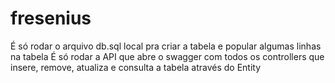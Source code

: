 # fresenius

É só rodar o arquivo db.sql local pra criar a tabela e popular algumas linhas na tabela
É só rodar a API que abre o swagger com todos os controllers que insere, remove, atualiza e consulta a tabela através do Entity
